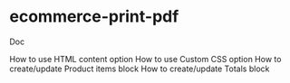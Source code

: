 # ecommerce-print-pdf

Doc

How to use HTML content option
How to use Custom CSS option
How to create/update Product items block
How to create/update Totals block

